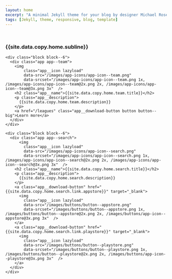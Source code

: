 ```yaml
---
layout: home
excerpt: "A minimal Jekyll theme for your blog by designer Michael Rose."
tags: [Jekyll, theme, responsive, blog, template]
---
```



<section class="header header--home">
  <div class="row header__content">
    <div class="block block--8 block--centered">
      <div class="headline headline--home">
        <h1 class="headline__title">
          <img
          class="lazyload"
          data-src="/images/logos/logo--header.png"
          data-srcset="/images/logos/logo--header.png 1x, /images/logos/logo--header@2x.png 2x, /images/logos/logo--header@3x.png 3x"  />
        </h1>
        <h3 class="headline__subtitle">{{site.data.copy.home.subline}}</h3>
      </div>
    </div>
  </div>
</section>

<section class="page-section page-section--app-presentation">
  <div class="row">



    <div class="block block--6">
      <div class="app app--team">
        <img
            class="app__icon lazyload"
            data-src="/images/app-icons/app-icon--team.png"
            data-srcset="/images/app-icons/app-icon--team.png 1x, /images/app-icons/app-icon--team@2x.png 2x, /images/app-icons/app-icon--team@3x.png 3x"  />
        <h2 class="app__name">{{site.data.copy.home.team.title}}</h2>
        <p class="app__description">
          {{site.data.copy.home.team.description}}
        </p>
        <a href="/leagues" class="app__download-button button button--big">Learn more</a>
      </div>
    </div>

    <div class="block block--6">
      <div class="app app--search">
          <img
            class="app__icon lazyload"
            data-src="/images/app-icons/app-icon--search.png"
            data-srcset="/images/app-icons/app-icon--search.png 1x, /images/app-icons/app-icon--search@2x.png 2x, /images/app-icons/app-icon--search@3x.png 3x"  />
        <h2 class="app__name">{{site.data.copy.home.search.title}}</h2>
        <p class="app__description">
          {{site.data.copy.home.search.description}}
        </p>
        <a class="app__download-button" href="{{site.data.copy.home.search.link.appstore}}" target="_blank">
          <img
            class="app__icon lazyload"
            data-src="/images/buttons/button--appstore.png"
            data-srcset="/images/buttons/button--appstore.png 1x, /images/buttons/button--appstore@2x.png 2x, /images/buttons/app-icon--appstore@3x.png 3x"  />
        </a>
        <a class="app__download-button" href="{{site.data.copy.home.search.link.playstore}}" target="_blank">
          <img
            class="app__icon lazyload"
            data-src="/images/buttons/button--playstore.png"
            data-srcset="/images/buttons/button--playstore.png 1x, /images/buttons/button--playstore@2x.png 2x, /images/buttons/app-icon--playstore@3x.png 3x"  />
        </a>
      </div>
    </div>

  </div>
</section>
